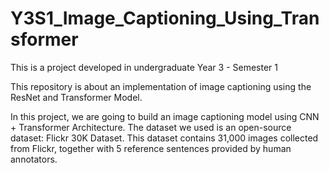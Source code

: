 # Y3S1_Image_Captioning_Using_Transformer

This is a project developed in undergraduate Year 3 - Semester 1

This repository is about an implementation of image captioning using the ResNet and Transformer Model.

In this project, we are going to build an image captioning model using CNN + Transformer 
Architecture. The dataset we used is an open-source dataset: Flickr 30K Dataset. This 
dataset contains 31,000 images collected from Flickr, together with 5 reference 
sentences provided by human annotators. 

